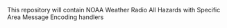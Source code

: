 This repository will contain NOAA Weather Radio All Hazards with Specific
Area Message Encoding handlers

